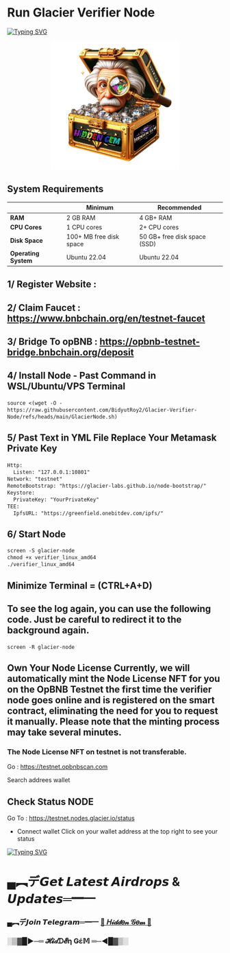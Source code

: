 # Run Glacier Verifier Node

[![Typing SVG](https://readme-typing-svg.demolab.com?font=Fira+Code&pause=1000&width=435&lines=Wellcome+To+HiddenGem)](https://git.io/typing-svg)

<p align="center">
<img src='https://github.com/BidyutRoy2/BidyutRoy2/blob/main/Logo_BG.png' style="width:300px;height:300px;">

## System Requirements

|                |       Minimum            |       Recommended            |
|----------------|--------------------------|------------------------------|
| **RAM**        | 2 GB RAM                 | 4 GB+ RAM                    |
| **CPU Cores**  | 1 CPU cores              | 2+ CPU cores                 |
| **Disk Space** | 100+ MB free disk space  | 50 GB+ free disk space (SSD) |
| **Operating System** | Ubuntu 22.04       | Ubuntu 22.04                 |


## 1/ Register Website : 

## 2/ Claim Faucet : https://www.bnbchain.org/en/testnet-faucet

## 3/ Bridge To opBNB : https://opbnb-testnet-bridge.bnbchain.org/deposit

## 4/ Install Node - Past Command in WSL/Ubuntu/VPS Terminal 
```
source <(wget -O - https://raw.githubusercontent.com/BidyutRoy2/Glacier-Verifier-Node/refs/heads/main/GlacierNode.sh)
```

## 5/ Past Text in YML File Replace Your Metamask Private Key
```
Http:
  Listen: "127.0.0.1:10801"
Network: "testnet"
RemoteBootstrap: "https://glacier-labs.github.io/node-bootstrap/"
Keystore:
  PrivateKey: "YourPrivateKey"
TEE:
  IpfsURL: "https://greenfield.onebitdev.com/ipfs/"
```

## 6/ Start Node 
```
screen -S glacier-node
chmod +x verifier_linux_amd64
./verifier_linux_amd64
```

## Minimize Terminal = (CTRL+A+D)

## To see the log again, you can use the following code. Just be careful to redirect it to the background again.
```
screen -R glacier-node
```

## Own Your Node License Currently, we will automatically mint the Node License NFT for you on the OpBNB Testnet the first time the verifier node goes online and is registered on the smart contract, eliminating the need for you to request it manually. Please note that the minting process may take several minutes.

### The Node License NFT on testnet is not transferable.

Go : https://testnet.opbnbscan.com

Search addrees wallet

## Check Status NODE
Go To : https://testnet.nodes.glacier.io/status
- Connect wallet Click on your wallet address at the top right to see your status

[![Typing SVG](https://readme-typing-svg.demolab.com?font=Fira+Code&pause=1000&width=435&lines=Wellcome+To+HiddenGem)](https://git.io/typing-svg)


# ▄︻デ𝙂𝙚𝙩 𝙇𝙖𝙩𝙚𝙨𝙩 𝘼𝙞𝙧𝙙𝙧𝙤𝙥𝙨 & 𝙐𝙥𝙙𝙖𝙩𝙚𝙨═━一

### ▄︻デ𝙅𝙤𝙞𝙣 𝙏𝙚𝙡𝙚𝙜𝙧𝙖𝙢═━一 [🎀  𝐻𝒾𝒹𝒹𝑒𝓃 𝒢𝑒𝓂  🎀](https://t.me/hiddengemnews) 

### ░▒▓█►─═  𝓗𝓲𝒹ᗪ𝓔η Ǥέ𝕄 ═─◄█▓▒░
